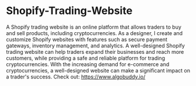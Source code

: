 # Shopify-Trading-Website
A Shopify trading website is an online platform that allows traders to buy and sell products, including cryptocurrencies. As a designer, I create and customize Shopify websites with features such as secure payment gateways, inventory management, and analytics. A well-designed Shopify trading website can help traders expand their businesses and reach more customers, while providing a safe and reliable platform for trading cryptocurrencies. With the increasing demand for e-commerce and cryptocurrencies, a well-designed website can make a significant impact on a trader's success.
Check out: https://www.algobuddy.io/
